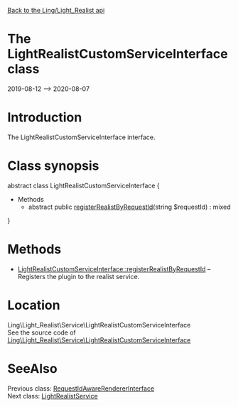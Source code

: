 [Back to the Ling/Light_Realist api](https://github.com/lingtalfi/Light_Realist/blob/master/doc/api/Ling/Light_Realist.md)



The LightRealistCustomServiceInterface class
================
2019-08-12 --> 2020-08-07






Introduction
============

The LightRealistCustomServiceInterface interface.



Class synopsis
==============


abstract class <span class="pl-k">LightRealistCustomServiceInterface</span>  {

- Methods
    - abstract public [registerRealistByRequestId](https://github.com/lingtalfi/Light_Realist/blob/master/doc/api/Ling/Light_Realist/Service/LightRealistCustomServiceInterface/registerRealistByRequestId.md)(string $requestId) : mixed

}






Methods
==============

- [LightRealistCustomServiceInterface::registerRealistByRequestId](https://github.com/lingtalfi/Light_Realist/blob/master/doc/api/Ling/Light_Realist/Service/LightRealistCustomServiceInterface/registerRealistByRequestId.md) &ndash; Registers the plugin to the realist service.





Location
=============
Ling\Light_Realist\Service\LightRealistCustomServiceInterface<br>
See the source code of [Ling\Light_Realist\Service\LightRealistCustomServiceInterface](https://github.com/lingtalfi/Light_Realist/blob/master/Service/LightRealistCustomServiceInterface.php)



SeeAlso
==============
Previous class: [RequestIdAwareRendererInterface](https://github.com/lingtalfi/Light_Realist/blob/master/doc/api/Ling/Light_Realist/Rendering/RequestIdAwareRendererInterface.md)<br>Next class: [LightRealistService](https://github.com/lingtalfi/Light_Realist/blob/master/doc/api/Ling/Light_Realist/Service/LightRealistService.md)<br>
